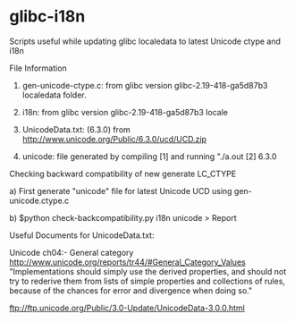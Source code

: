 glibc-i18n
==========

Scripts useful while updating glibc localedata to latest Unicode ctype and i18n

File Information
1. gen-unicode-ctype.c: from glibc version glibc-2.19-418-ga5d87b3 localedata folder.

2. i18n: from glibc version glibc-2.19-418-ga5d87b3 locale

3. UnicodeData.txt: (6.3.0)  from http://www.unicode.org/Public/6.3.0/ucd/UCD.zip 

4. unicode: file generated by compiling [1] and running "./a.out [2] 6.3.0


Checking backward compatibility of new generate LC_CTYPE

a) First generate "unicode" file for latest Unicode UCD using gen-unicode.ctype.c

b) $python check-backcompatibility.py i18n unicode > Report


Useful Documents for UnicodeData.txt:

Unicode ch04:- General category http://www.unicode.org/reports/tr44/#General_Category_Values
"Implementations should simply use the derived properties, and should not try to rederive them from lists of simple properties and collections of rules, because of the chances for error and divergence when doing so."

ftp://ftp.unicode.org/Public/3.0-Update/UnicodeData-3.0.0.html

